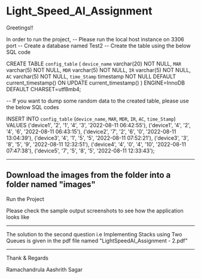 # Light_Speed_AI_Assignment

Greetings!!

In order to run the project,
-- Please run the local host instance on 3306 port
-- Create a database named Test2 
-- Create the table using the below SQL code

CREATE TABLE `config_table` (
  `device_name` varchar(20) NOT NULL,
  `MAR` varchar(5) NOT NULL,
  `MDR` varchar(5) NOT NULL,
  `IR` varchar(5) NOT NULL,
  `AC` varchar(5) NOT NULL,
  `time_Stamp` timestamp NOT NULL DEFAULT current_timestamp() ON UPDATE current_timestamp()
) ENGINE=InnoDB DEFAULT CHARSET=utf8mb4;



-- If you want to dump some random data to the created table, please use the below SQL codes

INSERT INTO `config_table` (`device_name`, `MAR`, `MDR`, `IR`, `AC`, `time_Stamp`) VALUES
('device1', '2', '1', '4', '3', '2022-08-11 06:42:55'),
('device1', '4', '2', '4', '6', '2022-08-11 06:43:15'),
('device2', '7', '2', '6', '0', '2022-08-11 13:04:39'),
('device3', '4', '1', '5', '5', '2022-08-11 07:52:21'),
('device3', '3', '8', '5', '9', '2022-08-11 12:32:51'),
('device4', '4', '0', '4', '10', '2022-08-11 07:47:38'),
('device5', '7', '5', '8', '5', '2022-08-11 12:33:43');


----------------------

Download the images from the folder into a folder named "images"
----------------------

Run the Project

Please check the sample output screenshots to see how the application looks like

-------------------------

The solution to the second question i.e Implementing Stacks using Two Queues is given in the pdf file named "LightSpeedAI_Assignment - 2.pdf"

---------------------------


Thank & Regards

Ramachandrula Aashrith Sagar



